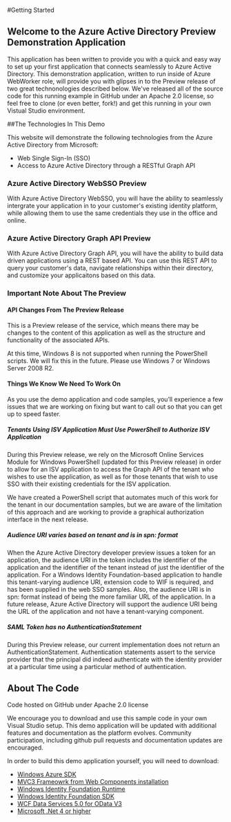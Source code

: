 #Getting Started

## Welcome to the Azure Active Directory Preview Demonstration Application

This application has been written to provide you with a quick and easy way to set up your first application that connects seamlessly to Azure Active Directory. This demonstration application, written to run inside of Azure WebWorker role, will provide you with glipses in to the Preview release of two great technonologies described below. We've released all of the source code for this running example in GitHub under an Apache 2.0 license, so feel free to clone (or even better, fork!) and get this running in your own Vistual Studio environment.

##The Technologies In This Demo

This website will demonstrate the following technologies from the Azure Active Directory from Microsoft:

- Web Single Sign-In (SSO)
- Access to Azure Active Directory through a RESTful Graph API


### Azure Active Directory WebSSO Preview

With Azure Active Directory WebSSO, you will have the ability to seamlessly intergrate your application in to your customer's existing identity platform, while allowing them to use the same credentials they use in the office and online.

### Azure Active Directory Graph API Preview

With Azure Active Directory Graph API, you will have the ability to build data driven applications using a REST based API. You can use this REST API to query your customer's data, navigate relationships within their directory, and customize your applicaitons based on this data.

### Important Note About The Preview

#### API Changes From The Preview Release

This is a Preview release of the service, which means there may be changes to the content of this application as well as the structure and functionality of the associated APIs.

At this time, Windows 8 is not supported when running the PowerShell scripts. We will fix this in the future. Please use Windows 7 or Windows Server 2008 R2.

#### Things We Know We Need To Work On

As you use the demo application and code samples, you’ll experience a few issues that we are working on fixing but want to call out so that you can get up to speed faster.

##### Tenants Using ISV Application Must Use PowerShell to Authorize ISV Application

During this Preview release, we rely on the Microsoft Online Services Module for Windows PowerShell (updated for this Preview release) in order to allow for an ISV application to access the Graph API of the tenant who wishes to use the application, as well as for those tenants that wish to use SSO with their existing credentials for the ISV application.

We have created a PowerShell script that automates much of this work for the tenant in our documentation samples, but we are aware of the limitation of this approach and are working to provide a graphical authorization interface in the next release.

##### Audience URI varies based on tenant and is in spn: format

When the Azure Active Directory developer preview issues a token for an application, the audience URI in the token includes the identifier of the application and the identifier of the tenant instead of just the identifier of the application. For a Windows Identity Foundation-based application to handle this tenant-varying audience URI, extension code to WIF is required, and has been supplied in the web SSO samples. Also, the audience URI is in spn: format instead of being the more familiar URL of the application. In a future release, Azure Active Directory will support the audience URI being the URL of the application and not have a tenant-varying component.

##### SAML Token has no AuthenticationStatement

During this Preview release, our current implementation does not return an AuthenticationStatement. Authentication statements assert to the service provider that the principal did indeed authenticate with the identity provider at a particular time using a particular method of authentication.

## About The Code

Code hosted on GitHub under Apache 2.0 license

We encourage you to download and use this sample code in your own Visual Studio setup. This demo application will be updated with additional features and documentation as the platform evolves. Community participation, including github pull requests and documentation updates are encouraged.

In order to build this demo application yourself, you will need to download:

- [Windows Azure SDK][asdk]
- [MVC3 Frameowrk from Web Components installation][MVC3]
- [Windows Identity Foundation Runtime][WIFR]
- [Windows Identity Foundation SDK][WIFSDK]
- [WCF Data Services 5.0 for OData V3][WCFD]
- [Microsoft .Net 4 or higher][NET4]

[asdk]: http://www.windowsazure.com/en-us/develop/downloads/ "Windows Azure SDK"
[mvC3]:http://www.asp.net/mvc/mvc3
[wifr]:http://www.microsoft.com/en-us/download/details.aspx?id=17331
[wifsdk]:http://www.microsoft.com/en-us/download/details.aspx?id=4451
[wcfd]:http://www.microsoft.com/en-us/download/details.aspx?id=29306
[net4]:http://www.microsoft.com/en-us/download/details.aspx?id=17851